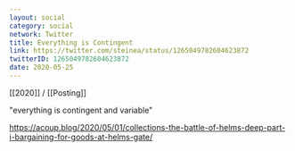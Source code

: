 ```yaml
---
layout: social
category: social
network: Twitter
title: Everything is Contingent
link: https://twitter.com/steinea/status/1265049782604623872
twitterID: 1265049782604623872
date: 2020-05-25
---
```


[[2020]] / [[Posting]]

"everything is contingent and variable"

<https://acoup.blog/2020/05/01/collections-the-battle-of-helms-deep-part-i-bargaining-for-goods-at-helms-gate/>
